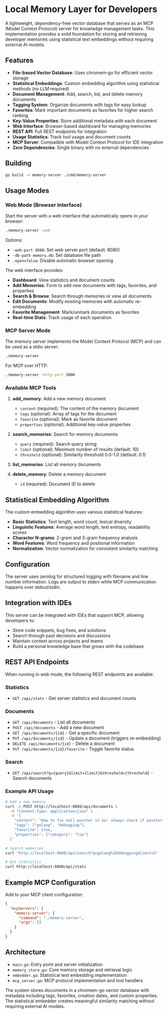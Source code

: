 # Local Memory Layer for Developers

A lightweight, dependency-free vector database that serves as an MCP (Model Context Protocol) server for knowledge management tasks. This implementation provides a solid foundation for storing and retrieving developer memories using statistical text embeddings without requiring external AI models.

## Features

- **File-based Vector Database**: Uses chromem-go for efficient vector storage
- **Statistical Embeddings**: Custom embedding algorithm using statistical methods (no LLM required)
- **Document Management**: Add, search, list, and delete memory documents
- **Tagging System**: Organize documents with tags for easy lookup
- **Favorites**: Mark important documents as favorites for higher search ranking
- **Key-Value Properties**: Store additional metadata with each document
- **Web Interface**: Browser-based dashboard for managing memories
- **REST API**: Full REST endpoints for integration
- **Usage Statistics**: Track tool usage and document counts
- **MCP Server**: Compatible with Model Context Protocol for IDE integration
- **Zero Dependencies**: Single binary with no external dependencies

## Building

```bash
go build -o memory-server ./cmd/memory-server
```

## Usage Modes

### Web Mode (Browser Interface)

Start the server with a web interface that automatically opens in your browser:

```bash
./memory-server -web
```

Options:
- `-web-port 8080`: Set web server port (default: 8080)
- `-db-path memory.db`: Set database file path
- `-open=false`: Disable automatic browser opening

The web interface provides:
- **Dashboard**: View statistics and document counts
- **Add Memories**: Form to add new documents with tags, favorites, and properties
- **Search & Browse**: Search through memories or view all documents
- **Edit Documents**: Modify existing memories with automatic re-embedding
- **Favorite Management**: Mark/unmark documents as favorites
- **Real-time Stats**: Track usage of each operation

### MCP Server Mode

The memory server implements the Model Context Protocol (MCP) and can be used as a stdio server:

```bash
./memory-server
```

For MCP over HTTP:
```bash
./memory-server -http-port 3000
```

### Available MCP Tools

1. **add_memory**: Add a new memory document
   - `content` (required): The content of the memory document
   - `tags` (optional): Array of tags for the document
   - `favorite` (optional): Mark as favorite document
   - `properties` (optional): Additional key-value properties

2. **search_memories**: Search for memory documents
   - `query` (required): Search query string
   - `limit` (optional): Maximum number of results (default: 10)
   - `threshold` (optional): Similarity threshold 0.0-1.0 (default: 0.1)

3. **list_memories**: List all memory documents

4. **delete_memory**: Delete a memory document
   - `id` (required): Document ID to delete

## Statistical Embedding Algorithm

The custom embedding algorithm uses various statistical features:

- **Basic Statistics**: Text length, word count, lexical diversity
- **Linguistic Features**: Average word length, text entropy, readability scores
- **Character N-grams**: 2-gram and 3-gram frequency analysis
- **Word Features**: Word frequency and positional information
- **Normalization**: Vector normalization for consistent similarity matching

## Configuration

The server uses zerolog for structured logging with filename and line number information. Logs are output to stderr while MCP communication happens over stdout/stdin.

## Integration with IDEs

This server can be integrated with IDEs that support MCP, allowing developers to:

- Store code snippets, bug fixes, and solutions
- Search through past decisions and discussions
- Maintain context across projects and teams
- Build a personal knowledge base that grows with the codebase

## REST API Endpoints

When running in web mode, the following REST endpoints are available:

### Statistics
- `GET /api/stats` - Get server statistics and document counts

### Documents
- `GET /api/documents` - List all documents
- `POST /api/documents` - Add a new document
- `GET /api/documents/{id}` - Get a specific document
- `PUT /api/documents/{id}` - Update a document (triggers re-embedding)
- `DELETE /api/documents/{id}` - Delete a document
- `PUT /api/documents/{id}/favorite` - Toggle favorite status

### Search
- `GET /api/search?q={query}&limit={limit}&threshold={threshold}` - Search documents

### Example API Usage

```bash
# Add a new memory
curl -X POST http://localhost:8080/api/documents \
  -H "Content-Type: application/json" \
  -d '{
    "content": "How to fix null pointer in Go: always check if pointer is nil",
    "tags": ["golang", "debugging"],
    "favorite": true,
    "properties": {"category": "tip"}
  }'

# Search memories
curl "http://localhost:8080/api/search?q=golang%20debugging&limit=5"

# Get statistics
curl http://localhost:8080/api/stats
```

## Example MCP Configuration

Add to your MCP client configuration:

```json
{
  "mcpServers": {
    "memory-server": {
      "command": "./memory-server",
      "args": []
    }
  }
}
```

## Architecture

- `main.go`: Entry point and server initialization
- `memory_store.go`: Core memory storage and retrieval logic
- `embedder.go`: Statistical text embedding implementation
- `mcp_server.go`: MCP protocol implementation and tool handlers

The system stores documents in a chromem-go vector database with metadata including tags, favorites, creation dates, and custom properties. The statistical embedder creates meaningful similarity matching without requiring external AI models.